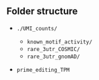 ## Folder structure

- `./UMI_counts/`
  - `known_motif_activity/`
  - `rare_3utr_COSMIC/`
  - `rare_3utr_gnomAD/`
  
- `prime_editing_TPM`
